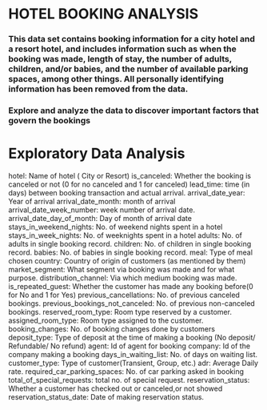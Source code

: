 # HOTEL BOOKING ANALYSIS
### This data set contains booking information for a city hotel and a resort hotel, and includes information such as when the booking was made, length of stay, the number of adults, children, and/or babies, and the number of available parking spaces, among other things. All personally identifying information has been removed from the data.
### Explore and analyze the data to discover important factors that govern the bookings
# Exploratory Data Analysis
 hotel: Name of hotel ( City or Resort)
 is_canceled: Whether the booking is canceled or not (0 for no canceled and 1 for canceled)
 lead_time: time (in days) between booking transaction and actual arrival.
 arrival_date_year: Year of arrival
 arrival_date_month: month of arrival
 arrival_date_week_number: week number of arrival date.
 arrival_date_day_of_month: Day of month of arrival date
 stays_in_weekend_nights: No. of weekend nights spent in a hotel
 stays_in_week_nights: No. of weeknights spent in a hotel
 adults: No. of adults in single booking record.
 children: No. of children in single booking record.
 babies: No. of babies in single booking record. 
 meal: Type of meal chosen 
 country: Country of origin of customers (as mentioned by them)
 market_segment: What segment via booking was made and for what purpose.
 distribution_channel: Via which medium booking was made.
 is_repeated_guest: Whether the customer has made any booking before(0 for No and 1 for 
                     Yes)
 previous_cancellations: No. of previous canceled bookings.
 previous_bookings_not_canceled: No. of previous non-canceled bookings.
 reserved_room_type: Room type reserved by a customer.
 assigned_room_type: Room type assigned to the customer.
 booking_changes: No. of booking changes done by customers
 deposit_type: Type of deposit at the time of making a booking (No deposit/ Refundable/ No refund)
 agent: Id of agent for booking
 company: Id of the company making a booking
 days_in_waiting_list: No. of days on waiting list.
 customer_type: Type of customer(Transient, Group, etc.)
 adr: Average Daily rate.
 required_car_parking_spaces: No. of car parking asked in booking
 total_of_special_requests: total no. of special request.
 reservation_status: Whether a customer has checked out or canceled,or not showed 
 reservation_status_date: Date of making reservation status.
